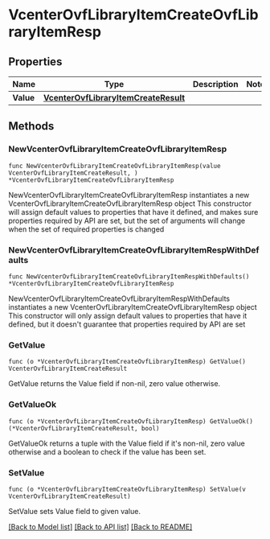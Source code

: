 # VcenterOvfLibraryItemCreateOvfLibraryItemResp

## Properties

Name | Type | Description | Notes
------------ | ------------- | ------------- | -------------
**Value** | [**VcenterOvfLibraryItemCreateResult**](VcenterOvfLibraryItemCreateResult.md) |  | 

## Methods

### NewVcenterOvfLibraryItemCreateOvfLibraryItemResp

`func NewVcenterOvfLibraryItemCreateOvfLibraryItemResp(value VcenterOvfLibraryItemCreateResult, ) *VcenterOvfLibraryItemCreateOvfLibraryItemResp`

NewVcenterOvfLibraryItemCreateOvfLibraryItemResp instantiates a new VcenterOvfLibraryItemCreateOvfLibraryItemResp object
This constructor will assign default values to properties that have it defined,
and makes sure properties required by API are set, but the set of arguments
will change when the set of required properties is changed

### NewVcenterOvfLibraryItemCreateOvfLibraryItemRespWithDefaults

`func NewVcenterOvfLibraryItemCreateOvfLibraryItemRespWithDefaults() *VcenterOvfLibraryItemCreateOvfLibraryItemResp`

NewVcenterOvfLibraryItemCreateOvfLibraryItemRespWithDefaults instantiates a new VcenterOvfLibraryItemCreateOvfLibraryItemResp object
This constructor will only assign default values to properties that have it defined,
but it doesn't guarantee that properties required by API are set

### GetValue

`func (o *VcenterOvfLibraryItemCreateOvfLibraryItemResp) GetValue() VcenterOvfLibraryItemCreateResult`

GetValue returns the Value field if non-nil, zero value otherwise.

### GetValueOk

`func (o *VcenterOvfLibraryItemCreateOvfLibraryItemResp) GetValueOk() (*VcenterOvfLibraryItemCreateResult, bool)`

GetValueOk returns a tuple with the Value field if it's non-nil, zero value otherwise
and a boolean to check if the value has been set.

### SetValue

`func (o *VcenterOvfLibraryItemCreateOvfLibraryItemResp) SetValue(v VcenterOvfLibraryItemCreateResult)`

SetValue sets Value field to given value.



[[Back to Model list]](../README.md#documentation-for-models) [[Back to API list]](../README.md#documentation-for-api-endpoints) [[Back to README]](../README.md)


